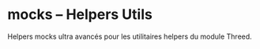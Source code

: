 # mocks – Helpers Utils

Helpers mocks ultra avancés pour les utilitaires helpers du module Threed.
